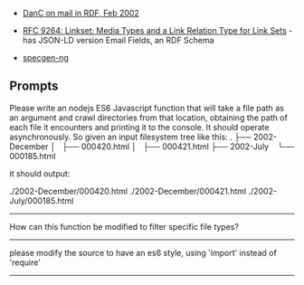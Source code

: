 - [DanC on mail in RDF, Feb 2002](https://www.w3.org/2000/04/maillog2rdf/email)
- [RFC 9264: Linkset: Media Types and a Link Relation Type for Link Sets](https://www.rfc-editor.org/rfc/rfc9264.html) - has JSON-LD version
  Email Fields, an RDF Schema

- [specgen-ng](https://github.com/danja/specgen-ng)

## Prompts

Please write an nodejs ES6 Javascript function that will take a file path as an argument and crawl directories from that location, obtaining the path of each file it encounters and printing it to the console. It should operate asynchronously. So given an input filesystem tree like this:
.
├── 2002-December
│   ├── 000420.html
│   ├── 000421.html
├── 2002-July
   └── 000185.html

it should output:

./2002-December/000420.html
./2002-December/000421.html
./2002-July/000185.html

---

How can this function be modified to filter specific file types?

---

please modify the source to have an es6 style, using 'import' instead of 'require'

---
